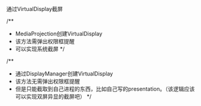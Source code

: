 通过VirtualDisplay截屏

/**
  * MediaProjection创建VirtualDisplay
  * 该方法需弹出权限框提醒
  * 可以实现系统截屏
  */

/**
  * 通过DisplayManager创建VirtualDisplay
  * 该方法无需弹出权限框提醒
  * 但是只能截取到自己进程的东西，比如自己写的presentation。（该逻辑应该可以实现双屏异显的截屏吧）
  */
